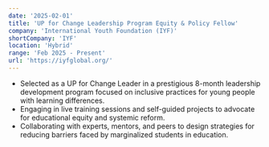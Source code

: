 ```yaml
---
date: '2025-02-01'
title: 'UP for Change Leadership Program Equity & Policy Fellow'
company: 'International Youth Foundation (IYF)'
shortCompany: 'IYF'
location: 'Hybrid'
range: 'Feb 2025 - Present'
url: 'https://iyfglobal.org/'
---
```


- Selected as a UP for Change Leader in a prestigious 8-month leadership development program focused on inclusive practices for young people with learning differences.
- Engaging in live training sessions and self-guided projects to advocate for educational equity and systemic reform.
- Collaborating with experts, mentors, and peers to design strategies for reducing barriers faced by marginalized students in education.
